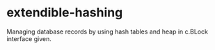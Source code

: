 # extendible-hashing
Managing database records by using hash tables and heap in c.BLock interface given.
